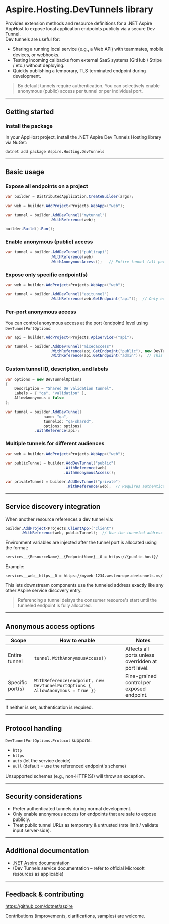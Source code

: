 # Aspire.Hosting.DevTunnels library

Provides extension methods and resource definitions for a .NET Aspire AppHost to expose local application endpoints publicly via a secure Dev Tunnel.  
Dev tunnels are useful for:
* Sharing a running local service (e.g., a Web API) with teammates, mobile devices, or webhooks.
* Testing incoming callbacks from external SaaS systems (GitHub / Stripe / etc.) without deploying.
* Quickly publishing a temporary, TLS‑terminated endpoint during development.

> By default tunnels require authentication. You can selectively enable anonymous (public) access per tunnel or per individual port.

---

## Getting started

### Install the package

In your AppHost project, install the .NET Aspire Dev Tunnels Hosting library via NuGet:

```dotnetcli
dotnet add package Aspire.Hosting.DevTunnels
```

---

## Basic usage

### Expose all endpoints on a project

```csharp
var builder = DistributedApplication.CreateBuilder(args);

var web = builder.AddProject<Projects.WebApp>("web");

var tunnel = builder.AddDevTunnel("mytunnel")
                    .WithReference(web);

builder.Build().Run();
```

### Enable anonymous (public) access

```csharp
var tunnel = builder.AddDevTunnel("publicapi")
                    .WithReference(web)
                    .WithAnonymousAccess();   // Entire tunnel (all ports) can be accessed anonymously
```

### Expose only specific endpoint(s)

```csharp
var web = builder.AddProject<Projects.WebApp>("web");

var tunnel = builder.AddDevTunnel("apitunnel")
                    .WithReference(web.GetEndpoint("api"));  // Only expose the "api" endpoint
```

### Per‑port anonymous access

You can control anonymous access at the port (endpoint) level using `DevTunnelPortOptions`:

```csharp
var api = builder.AddProject<Projects.ApiService>("api");

var tunnel = builder.AddDevTunnel("mixedaccess")
                    .WithReference(api.GetEndpoint("public"), new DevTunnelPortOptions { AllowAnonymous = true })
                    .WithReference(api.GetEndpoint("admin"));  // This endpoint requires authentication
```

### Custom tunnel ID, description, and labels

```csharp
var options = new DevTunnelOptions
{
    Description = "Shared QA validation tunnel",
    Labels = { "qa", "validation" },
    AllowAnonymous = false
};

var tunnel = builder.AddDevTunnel(
                 name: "qa",
                 tunnelId: "qa-shared",
                 options: options)
             .WithReference(api);
```

### Multiple tunnels for different audiences

```csharp
var web = builder.AddProject<Projects.WebApp>("web");

var publicTunnel = builder.AddDevTunnel("public")
                          .WithReference(web)
                          .WithAnonymousAccess();

var privateTunnel = builder.AddDevTunnel("private")
                           .WithReference(web);  // Requires authentication
```

---

## Service discovery integration

When another resource references a dev tunnel via:

```csharp
builder.AddProject<Projects.ClientApp>("client")
       .WithReference(web, publicTunnel);  // Use the tunneled address for 'web'
```

Environment variables are injected after the tunnel port is allocated using the format:

```
services__{ResourceName}__{EndpointName}__0 = https://{public-host}/
```

Example:

```
services__web__https__0 = https://myweb-1234.westeurope.devtunnels.ms/
```

This lets downstream components use the tunneled address exactly like any other Aspire service discovery entry.

> Referencing a tunnel delays the consumer resource's start until the tunneled endpoint is fully allocated.

---

## Anonymous access options

| Scope            | How to enable                                  | Notes |
|------------------|-------------------------------------------------|-------|
| Entire tunnel    | `tunnel.WithAnonymousAccess()`                  | Affects all ports unless overridden at port level. |
| Specific port(s) | `WithReference(endpoint, new DevTunnelPortOptions { AllowAnonymous = true })` | Fine-grained control per exposed endpoint. |

If neither is set, authentication is required.

---

## Protocol handling

`DevTunnelPortOptions.Protocol` supports:  
* `http`  
* `https`  
* `auto` (let the service decide)  
* `null` (default = use the referenced endpoint's scheme)

Unsupported schemes (e.g., non-HTTP(S)) will throw an exception.

---

## Security considerations

* Prefer authenticated tunnels during normal development.
* Only enable anonymous access for endpoints that are safe to expose publicly.
* Treat public tunnel URLs as temporary & untrusted (rate limit / validate input server-side).

---

## Additional documentation

* [.NET Aspire documentation](https://learn.microsoft.com/dotnet/aspire/)
* (Dev Tunnels service documentation – refer to official Microsoft resources as applicable)

---

## Feedback & contributing

https://github.com/dotnet/aspire

Contributions (improvements, clarifications, samples) are welcome.